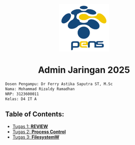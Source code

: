 <p align="center">
  <img src="Logo_PENS.png" alt="Logo">
</p>

<h1 align="center">Admin Jaringan 2025</h1>


```
Dosen Pengampu: Dr Ferry Astika Saputra ST, M.Sc
Nama: Mohammad Rizaldy Ramadhan
NRP: 3123600011
Kelas: D4 IT A
```

## Table of Contents:
- [Tugas 1: **REVIEW**](/tugas1/README.md)
- [Tugas 2: **Process Control**](/tugas2/README.md)
- [Tugas 3: **FilesystemW**](/tugas3/README.md)
